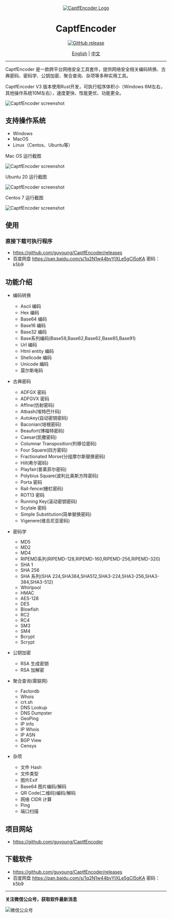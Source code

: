 <div align="center">

[![CaptfEncoder Logo](https://github.com/guyoung/CaptfEncoder/raw/master/images/captfencoder-log-1.png)](https://github.com/guyoung/CaptfEncoder)

<h1 align="center">CaptfEncoder</h1>

[![GitHub release](https://img.shields.io/github/release/guyoung/CaptfEncoder.svg)](https://github.com/guyoung/CaptfEncoder/releases/latest)


[English](https://github.com/guyoung/CaptfEncoder/blob/master/README.md) | [中文](https://github.com/guyoung/CaptfEncoder/blob/master/README-zh.md)


</div>

---

CaptfEncoder 是一款跨平台网络安全工具套件，提供网络安全相关编码转换、古典密码、密码学、公钥加密、聚合查询、杂项等多种实用工具。

CaptfEncoder V3 版本使用Rust开发，可执行程序体积小（Windows 6M左右，其他操作系统10M左右），速度更快、性能更优、功能更全。 


![CaptfEncoder screenshot](https://github.com/guyoung/CaptfEncoder/raw/master/images/captfencoder-v3-screenshot-1.png)

## 支持操作系统

 * Windows
 * MacOS
 * Linux（Centos、Ubuntu等）



Mac OS 运行截图

![CaptfEncoder screenshot](https://github.com/guyoung/CaptfEncoder/raw/master/images/captfencoder-v3-screenshot-2.png)


Ubuntu 20 运行截图

![CaptfEncoder screenshot](https://github.com/guyoung/CaptfEncoder/raw/master/images/captfencoder-v3-screenshot-3.png)

Centos 7 运行截图

![CaptfEncoder screenshot](https://github.com/guyoung/CaptfEncoder/raw/master/images/captfencoder-v3-screenshot-4.png)


## 使用

### 直接下载可执行程序

 * <https://github.com/guyoung/CaptfEncoder/releases>
 * 百度网盘 <https://pan.baidu.com/s/1q2N1w44bvYIXLe5gCI5oKA> 密码：k5b9
 

## 功能介绍

 * 编码转换
   * Ascii 编码
   * Hex 编码
   * Base64 编码
   * Base16 编码
   * Base32 编码
   * Base系列编码(Base58,Base62,Base62,Base85,Base91)
   * Url 编码  
   * Html entity 编码
   * Shellcode 编码 
   * Unicode 编码   
   * 莫尔斯电码 

 * 古典密码
   * ADFGX 密码
   * ADFGVX 密码
   * Affine(仿射密码)
   * Atbash(埃特巴什码)
   * Autokey(自动密钥密码)
   * Baconian(培根密码)
   * Beaufort(博福特密码)
   * Caesar(凯撒密码)
   * Columnar Transposition(列移位密码)
   * Four Square(四方密码)
   * Fractionated Morse(分组摩尔斯替换密码)
   * Hill(希尔密码)
   * Playfair(普莱菲尔密码)
   * Polybius Square(波利比奥斯方阵密码)
   * Porta 密码
   * Rail-fence(栅栏密码)
   * ROT13 密码
   * Running Key(滚动密钥密码)
   * Scytale 密码
   * Simple Substitution(简单替换密码)   
   * Vigenere(维吉尼亚密码)  

 * 密码学  
   * MD5
   * MD2
   * MD4
   * RIPEMD系列(RIPEMD-128,RIPEMD-160,RIPEMD-256,RIPEMD-320)
   * SHA 1
   * SHA 256
   * SHA 系列(SHA 224,SHA384,SHA512,SHA3-224,SHA3-256,SHA3-384,SHA3-512)
   * Whirlpool
   * HMAC
   * AES-128
   * DES
   * Blowfish 
   * RC2
   * RC4  
   * SM3
   * SM4
   * Bcrypt
   * Scrypt

 * 公钥加密
   * RSA 生成密钥
   * RSA 加解密 
 
 * 聚合查询(需联网) 
   * Factordb
   * Whois
   * crt.sh
   * DNS Lookup
   * DNS Dumpster
   * GeoPing
   * IP info
   * IP Whois
   * IP ASN
   * BGP View
   * Censys 

 * 杂项
   * 文件 Hash
   * 文件类型
   * 图片Exif
   * Base64 图片编码/解码
   * QR Code(二维码)编码/解码
   * 网络 CIDR 计算
   * Ping
   * 端口扫描    


## 项目网站

 * <https://github.com/guyoung/CaptfEncoder>

## 下载软件

 * <https://github.com/guyoung/CaptfEncoder/releases>
 * 百度网盘 <https://pan.baidu.com/s/1q2N1w44bvYIXLe5gCI5oKA> 密码：k5b9


------------------------------------------------

**关注微信公众号，获取软件最新消息**

![微信公众号](https://mmbiz.qlogo.cn/mmbiz_jpg/5IMiaY073fa7zxH6f5q5EticlwZPsYQtUnpYHspNiczmNyjtCXnR7LAmvpstK4EycfzIQkciboLh1qtWRcCibEPuDhA/0?wx_fmt=jpeg)
